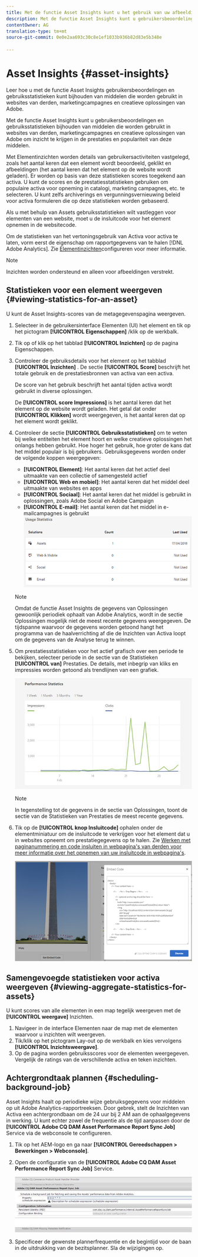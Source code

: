 ```yaml
---
title: Met de functie Asset Insights kunt u het gebruik van uw afbeeldingen bijhouden
description: Met de functie Asset Insights kunt u gebruikersbeoordelingen en gebruiksstatistieken bijhouden van afbeeldingen die worden gebruikt in websites van derden, marketingcampagnes en de creatieve oplossingen van Adobe.
contentOwner: AG
translation-type: tm+mt
source-git-commit: 0e0e2aa693c30c8e1ef1033b936b82d83e5b348e

---
```



# Asset Insights {#asset-insights}

Leer hoe u met de functie Asset Insights gebruikersbeoordelingen en gebruiksstatistieken kunt bijhouden van middelen die worden gebruikt in websites van derden, marketingcampagnes en creatieve oplossingen van Adobe.

Met de functie Asset Insights kunt u gebruikersbeoordelingen en gebruiksstatistieken bijhouden van middelen die worden gebruikt in websites van derden, marketingcampagnes en creatieve oplossingen van Adobe om inzicht te krijgen in de prestaties en populariteit van deze middelen.

Met Elementinzichten worden details van gebruikersactiviteiten vastgelegd, zoals het aantal keren dat een element wordt beoordeeld, geklikt en afbeeldingen (het aantal keren dat het element op de website wordt geladen). Er worden op basis van deze statistieken scores toegekend aan activa. U kunt de scores en de prestatiesstatistieken gebruiken om populaire activa voor opneming in catalogi, marketing campagnes, etc. te selecteren. U kunt zelfs archiverings en vergunningsvernieuwing beleid voor activa formuleren die op deze statistieken worden gebaseerd.

Als u met behulp van Assets gebruiksstatistieken wilt vastleggen voor elementen van een website, moet u de insluitcode voor het element opnemen in de websitecode.

Om de statistieken van het vertoningsgebruik van Activa voor activa te laten, vorm eerst de eigenschap om rapportgegevens van te halen [!DNL Adobe Analytics]. Zie [Elementinzichten](touch-ui-configuring-asset-insights.md)configureren voor meer informatie.

>[!NOTE]
>
>Inzichten worden ondersteund en alleen voor afbeeldingen verstrekt.

## Statistieken voor een element weergeven {#viewing-statistics-for-an-asset}

U kunt de Asset Insights-scores van de metagegevenspagina weergeven.

1. Selecteer in de gebruikersinterface Elementen (UI) het element en tik op het pictogram **[!UICONTROL Eigenschappen]** /klik op de werkbalk.
1. Tik op of klik op het tabblad **[!UICONTROL Inzichten]** op de pagina Eigenschappen.
1. Controleer de gebruiksdetails voor het element op het tabblad **[!UICONTROL Inzichten]** . De sectie **[!UICONTROL Score]** beschrijft het totale gebruik en de prestatiesbronnen van activa van een activa.

   De score van het gebruik beschrijft het aantal tijden activa wordt gebruikt in diverse oplossingen.

   De **[!UICONTROL score Impressions]** is het aantal keren dat het element op de website wordt geladen. Het getal dat onder **[!UICONTROL Klikken]** wordt weergegeven, is het aantal keren dat op het element wordt geklikt.

1. Controleer de sectie **[!UICONTROL Gebruiksstatistieken]** om te weten bij welke entiteiten het element hoort en welke creatieve oplossingen het onlangs hebben gebruikt. Hoe hoger het gebruik, hoe groter de kans dat het middel populair is bij gebruikers. Gebruiksgegevens worden onder de volgende koppen weergegeven:

   * **[!UICONTROL Element]**: Het aantal keren dat het actief deel uitmaakte van een collectie of samengesteld actief
   * **[!UICONTROL Web en mobiel]**: Het aantal keren dat het middel deel uitmaakte van websites en apps
   * **[!UICONTROL Sociaal]**: Het aantal keren dat het middel is gebruikt in oplossingen, zoals Adobe Social en Adobe Campaign
   * **[!UICONTROL E-mail]**: Het aantal keren dat het middel in e-mailcampagnes is gebruikt
   ![usage_statistics](assets/usage_statistics.png)

   >[!NOTE]
   >
   >Omdat de functie Asset Insights de gegevens van Oplossingen gewoonlijk periodiek ophaalt van Adobe Analytics, wordt in de sectie Oplossingen mogelijk niet de meest recente gegevens weergegeven. De tijdspanne waarvoor de gegevens worden getoond hangt het programma van de haalverrichting af die de Inzichten van Activa loopt om de gegevens van de Analyse terug te winnen.

1. Om prestatiesstatistieken voor het actief grafisch over een periode te bekijken, selecteer periode in de sectie van de Statistieken **[!UICONTROL van]** Prestaties. De details, met inbegrip van kliks en impressies worden getoond als trendlijnen van een grafiek.

   ![chlimage_1-3](assets/chlimage_1-3.jpeg)

   >[!NOTE]
   >
   >In tegenstelling tot de gegevens in de sectie van Oplossingen, toont de sectie van de Statistieken van Prestaties de meest recente gegevens.

1. Tik op de **[!UICONTROL knop Insluitcode]** ophalen onder de elementminiatuur om de insluitcode te verkrijgen voor het element dat u in websites opneemt om prestatiegegevens op te halen. Zie [Werken met paginanummering en code insluiten in webpagina&#39;s van derden voor meer informatie over het opnemen van uw insluitcode in webpagina&#39;s](touch-ui-using-page-tracker.md).

   ![chlimage_1-303](assets/chlimage_1-303.png)

## Samengevoegde statistieken voor activa weergeven {#viewing-aggregate-statistics-for-assets}

U kunt scores van alle elementen in een map tegelijk weergeven met de **[!UICONTROL weergave]** Inzichten.

1. Navigeer in de interface Elementen naar de map met de elementen waarvoor u inzichten wilt weergeven.
1. Tik/klik op het pictogram Lay-out op de werkbalk en kies vervolgens **[!UICONTROL Inzichtsweergave]**.
1. Op de pagina worden gebruiksscores voor de elementen weergegeven. Vergelijk de ratings van de verschillende activa en teken inzichten.

## Achtergrondtaak plannen {#scheduling-background-job}

Asset Insights haalt op periodieke wijze gebruiksgegevens voor middelen op uit Adobe Analytics-rapportreeksen. Door gebrek, stelt de Inzichten van Activa een achtergrondbaan om de 24 uur bij 2 AM aan de ophaalgegevens in werking. U kunt echter zowel de frequentie als de tijd aanpassen door de **[!UICONTROL Adobe CQ DAM Asset Performance Report Sync Job]** Service via de webconsole te configureren.

1. Tik op het AEM-logo en ga naar **[!UICONTROL Gereedschappen > Bewerkingen > Webconsole]**.
1. Open de configuratie van de **[!UICONTROL Adobe CQ DAM Asset Performance Report Sync Job]** Service.

   ![chlimage_1-304](assets/chlimage_1-304.png)

1. Specificeer de gewenste plannerfrequentie en de begintijd voor de baan in de uitdrukking van de bezitsplanner. Sla de wijzigingen op.
